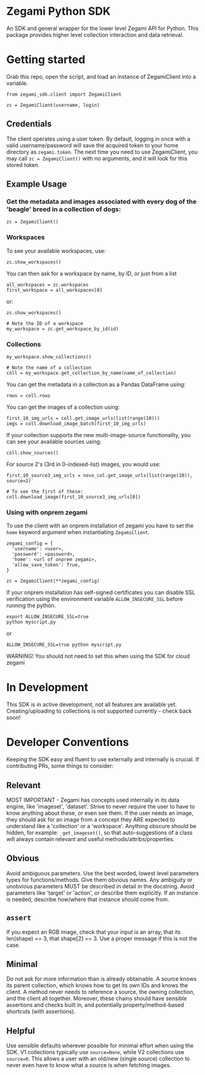 # Zegami Python SDK
An SDK and general wrapper for the lower level Zegami API for Python. This package provides higher level collection interaction and data retrieval.

# Getting started
Grab this repo, open the script, and load an instance of ZegamiClient into a variable.

```
from zegami_sdk.client import ZegamiClient

zc = ZegamiClient(username, login)
```

## Credentials
The client operates using a user token. By default, logging in once with a valid username/password will save the acquired token to your home directory as
`zegami.token`. The next time you need to use ZegamiClient, you may call `zc = ZegamiClient()` with no arguments, and it will look for this stored token.


## Example Usage
### Get the metadata and images associated with every dog of the 'beagle' breed in a collection of dogs:

```
zc = ZegamiClient()
```

### Workspaces
To see your available workspaces, use:

```
zc.show_workspaces()
```

You can then ask for a workspace by name, by ID, or just from a list
```
all_workspaces = zc.workspaces
first_workspace = all_workspaces[0]
```

or:

```
zc.show_workspaces()

# Note the ID of a workspace
my_workspace = zc.get_workspace_by_id(id)
```


### Collections
```
my_workspace.show_collections()

# Note the name of a collection
coll = my_workspace.get_collection_by_name(name_of_collection)
```


You can get the metadata in a collection as a Pandas DataFrame using:

```
rows = coll.rows
```

You can get the images of a collection using:

```
first_10_img_urls = coll.get_image_urls(list(range(10)))
imgs = coll.download_image_batch(first_10_img_urls)
```

If your collection supports the new multi-image-source functionality, you can see your available sources using:

```
coll.show_sources()
```

For source 2's (3rd in 0-indexed-list) images, you would use:

```
first_10_source3_img_urls = novo_col.get_image_urls(list(range(10)), source=2)`

# To see the first of these:
coll.download_image(first_10_source3_img_urls[0])
```

### Using with onprem zegami

To use the client with an onprem installation of zegami you have to set the `home` keyword argument when instantiating `ZegamiClient`.

```
zegami_config = {
  'username': <user>,
  'password': <password>,
  'home': <url of onprem zegami>,
  'allow_save_token': True,
}

zc = ZegamiClient(**zegami_config)
```

If your onprem installation has self-signed certificates you can disable SSL verification using the environment variable `ALLOW_INSECURE_SSL` before running the python.

```
export ALLOW_INSECURE_SSL=true
python myscript.py
```
or
```
ALLOW_INSECURE_SSL=true python myscript.py
```
WARNING! You should not need to set this when using the SDK for cloud zegami

# In Development
This SDK is in active development, not all features are available yet. Creating/uploading to collections is not supported currently - check back soon!


# Developer Conventions
Keeping the SDK easy and fluent to use externally and internally is crucial. If contributing PRs, some things to consider:

## Relevant
MOST IMPORTANT - Zegami has concepts used internally in its data engine, like 'imageset', 'dataset'. Strive to never require the user to have to know anything about these, or even see them. If the user needs an image, they should ask for an image from a concept they ARE expected to understand like a 'collection' or a 'workspace'. Anything obscure should be hidden, for example: `_get_imageset()`, so that auto-suggestions of a class will always contain relevant and useful methods/attribs/properties.

## Obvious
Avoid ambiguous parameters. Use the best worded, lowest level parameters types for functions/methods. Give them obvious names. Any ambiguity or unobvious parameters MUST be described in detail in the docstring. Avoid parameters like 'target' or 'action', or describe them explicitly. If an instance is needed, describe how/where that instance should come from.

## `assert`
If you expect an RGB image, check that your input is an array, that its len(shape) == 3, that shape[2] == 3. Use a proper message if this is not the case.

## Minimal
Do not ask for more information than is already obtainable. A source knows its parent collection, which knows how to get its own IDs and knows the client. A method never needs to reference a source, the owning collection, and the client all together. Moreover, these chains should have sensible assertions and checks built in, and potentially property/method-based shortcuts (with assertions).

## Helpful
Use sensible defaults wherever possible for minimal effort when using the SDK. V1 collections typically use `source=None`, while V2 collections use `source=0`. This allows a user with an old/new (single source) collection to never even have to know what a source is when fetching images.

